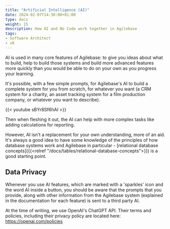 ```yaml
---
title: "Artificial Intelligence (AI)"
date: 2024-02-07T14:30:00+01:00
type: docs
weight: 15
description: How AI and No Code work together in Agilebase
tags:
- Software Architect
- v6
---
```

AI is used in many core features of Agilebase: to give you ideas about what to build, help to build those systems and build more advanced features more quickly than you would be able to do on your own as you progress your learning.

It's possible, with a few simple prompts, for Agilebase's AI to build a complete system for you from scratch, for whatever you want (a CRM system for a charity, an asset tracking system for a film production company, or whatever you want to describe).

{{< youtube sBYr8Sf6hAI >}}

Then when fleshing it out, the AI can help with more complex tasks like adding calculations for reporting.

However, AI isn't a replacement for your own understanding, more of an aid. It's always a good idea to have some knowledge of the principles of how database systems work and Agilebase in particular - [relational database concepts]({{<relref "/docs/tables/relational-database-concepts">}}) is a good starting point.

## Data Privacy

Whenever you use AI features, which are marked with a 'sparkles' icon and the word AI inside a button, you should be aware that the prompts that you provide, along with other information from the Agilebase system (explained in the documentation for each feature) is sent to a third party AI. 

At the time of writing, we use OpenAI's ChatGPT API. Their terms and policies, including their privacy policy are located here: https://openai.com/policies